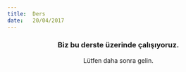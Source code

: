 ```yaml
---
title:  Ders
date:   20/04/2017
---
```


### <center>Biz bu derste üzerinde çalışıyoruz.</center>
<center>Lütfen daha sonra gelin.</center>